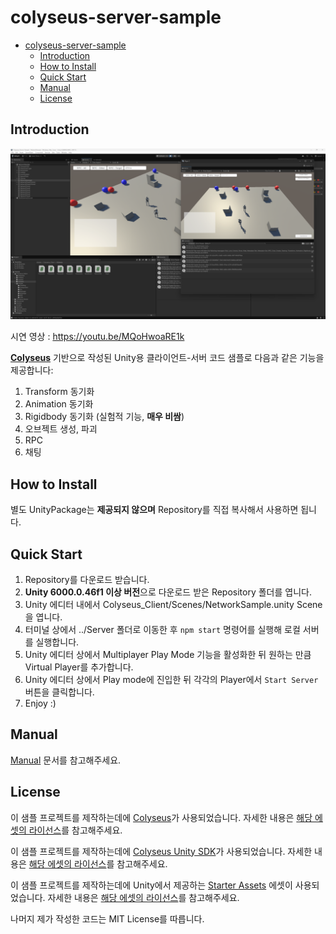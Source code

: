 # colyseus-server-sample

- [colyseus-server-sample](#colyseus-server-sample)
  - [Introduction](#introduction)
  - [How to Install](#how-to-install)
  - [Quick Start](#quick-start)
  - [Manual](#manual)
  - [License](#license)

## Introduction

![Colyseus-Server-Sample Screenshot](./스크린샷%202025-05-02%20160512.png)

시연 영상 : https://youtu.be/MQoHwoaRE1k

**[Colyseus](https://github.com/colyseus)** 기반으로 작성된 Unity용 클라이언트-서버 코드 샘플로 다음과 같은 기능을 제공합니다:

1. Transform 동기화
2. Animation 동기화
3. Rigidbody 동기화 (실험적 기능, **매우 비쌈**)
4. 오브젝트 생성, 파괴
5. RPC
6. 채팅

## How to Install

별도 UnityPackage는 **제공되지 않으며** Repository를 직접 복사해서 사용하면 됩니다.

## Quick Start

1. Repository를 다운로드 받습니다.
2. **Unity 6000.0.46f1 이상 버전**으로 다운로드 받은 Repository 폴더를 엽니다.
3. Unity 에디터 내에서 Colyseus_Client/Scenes/NetworkSample.unity Scene을 엽니다.
4. 터미널 상에서 ../Server 폴더로 이동한 후 ``npm start`` 명령어를 실행해 로컬 서버를 실행합니다.
5. Unity 에디터 상에서 Multiplayer Play Mode 기능을 활성화한 뒤 원하는 만큼 Virtual Player를 추가합니다.
6. Unity 에디터 상에서 Play mode에 진입한 뒤 각각의 Player에서 ``Start Server`` 버튼을 클릭합니다.
7. Enjoy :)

## Manual

[Manual](MANUAL.md) 문서를 참고해주세요.

## License

이 샘플 프로젝트를 제작하는데에 [Colyseus](https://github.com/colyseus/colyseus)가 사용되었습니다. 자세한 내용은 [해당 에셋의 라이선스](Server/LICENCE)를 참고해주세요.

이 샘플 프로젝트를 제작하는데에 [Colyseus Unity SDK](https://github.com/colyseus/colyseus-unity-sdk?tab=readme-ov-file)가 사용되었습니다. 자세한 내용은 [해당 에셋의 라이선스](Assets/Colyseus_Server/LICENSE)를 참고해주세요.

이 샘플 프로젝트를 제작하는데에 Unity에서 제공하는 [Starter Assets](https://assetstore.unity.com/packages/essentials/starter-assets-character-controllers-urp-267961) 에셋이 사용되었습니다. 자세한 내용은 [해당 에셋의 라이선스](https://unity.com/kr/legal/licenses/unity-companion-license)를 참고해주세요.

나머지 제가 작성한 코드는 MIT License를 따릅니다.
